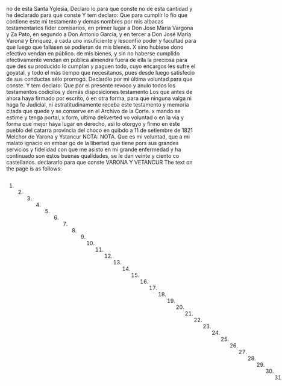 no de esta Santa Yglesia, Declaro lo para que conste
no de esta cantidad y he declarado para que conste
Y tem declaro: Que para cumplir lo fío que contiene este
mi testamento y demas nombres por mis albacas testamentarios
fider comisarios, en primer lugar a Don Jose Maria Vargona y Za
Pato, en segundo a Don Antonio García, y en tercer a Don José María Varona y Enríquez, a cada uno insuficiente y lesconfio poder y facultad para que luego que fallasen se podieran de mis bienes. X sino hubiese dono efectivo vendan en público.
de mis bienes,
y sin no haberse cumplido efectivamente vendan en pública
almendra fuera de ella la preciosa para que des su producido lo
cumplan y paguen todo, cuyo encargos les sufre el goyatal, y todo el
más tiempo que necesitanos, pues desde luego satisfecio de sus
conductas sélo prorrogó. Declarólo por mi última voluntad para que conste.
Y tem declaro: Que por el presente revoco y anulo todos
los testamentos codicilos y demás disposiciones testamento
Los que antes de ahora haya firmado por escrito, ó en otra forma, para que ninguna valga ni haga fe Judicial, ni estratitudinamente receba este testamento y memoria citada que quede y se conserve en el Archivo de la Corte.
x mando se estime y tenga portal, x form, ultima deliverted vo voluntad o en la via y forma que mejor haya lugar en derecho, asi lo otorgyo y firmo en este pueblo del catarra provincia del choco en quibdo a 11 de setiembre de 1821
Melchor de Yarona y Ystancur
NOTA:
NOTA. Que es mi voluntad, que a mi malato ignacio en embar go de la libertad que tiene pors sus grandes servicios y fidelidad con que me asisto en mi grande enfermedad y ha continuado son estos buenas qualidades, se le dan veinte y ciento
co castellanos. declararlo para que conste
VARONA Y VETANCUR
The text on the page is as follows:

``` W

```
1. 2. 3. 4. 5. 6. 7. 8. 9. 10. 11. 12. 13. 14. 15. 16. 17. 18. 19. 20. 21. 22. 23. 24. 25. 26. 27. 28. 29. 30. 31. 32. 33. 34. 35. 36. 37. 38. 39. 40. 41. 42. 43. 44. 45. 46. 47. 48. 49. 50. 51. 52. 53. 54. 55. 56. 57. 58. 59. 60. 61. 62. 63. 64. 65. 66. 67. 68. 69. 70. 71. 72. 73. 74. 75. 76. 77. 78. 79. 80. 81. 82. 83. 84. 85. 86. 87. 88. 89. 90. 91. 92. 93. 94. 95. 96. 97. 98. 99. 100. 101. 102. 103. 104. 105. 106. 107. 108. 109. 110. 111. 112. 113. 114. 115. 116. 117. 118. 119. 120. 121. 122. 123. 124. 125. 126. 127. 128. 129. 130. 131. 132. 133. 134. 135. 136. 137. 138. 139. 140. 141. 142. 143. 144. 145. 146. 147. 148. 149. 150. 151. 152. 153. 154. 155. 156. 157. 158. 159. 160. 161. 162. 163. 164. 165. 166. 167. 168. 169. 170. 171. 172. 173. 174. 175. 176. 177. 178. 179. 18
